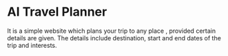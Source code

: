# AI Travel Planner
It is a simple website which plans your trip to any place , provided certain details are given.
The details include destination, start and end dates of the trip and interests.
